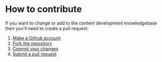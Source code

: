 # How to contribute

If you want to change or add to the content development knowledgebase then
you'll need to create a pull request:

1. [Make a Github account](https://github.com/signup)
2. [Fork the repository](https://docs.github.com/en/get-started/quickstart/fork-a-repo)
3. [Commit your changes](https://docs.github.com/en/desktop/contributing-and-collaborating-using-github-desktop/making-changes-in-a-branch)
4. [Submit a pull request](https://docs.github.com/en/pull-requests/collaborating-with-pull-requests/proposing-changes-to-your-work-with-pull-requests/creating-a-pull-request)

